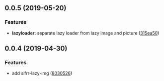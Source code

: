 ## 0.0.5 (2019-05-20)


### Features

* **lazyloader:** separate lazy loader from lazy image and picture ([315ea50](https://github.com/sifrr/sifrr-elements/commit/315ea50))



## 0.0.4 (2019-04-30)


### Features

* add sifrr-lazy-img ([8030526](https://github.com/sifrr/sifrr-elements/commit/8030526))



